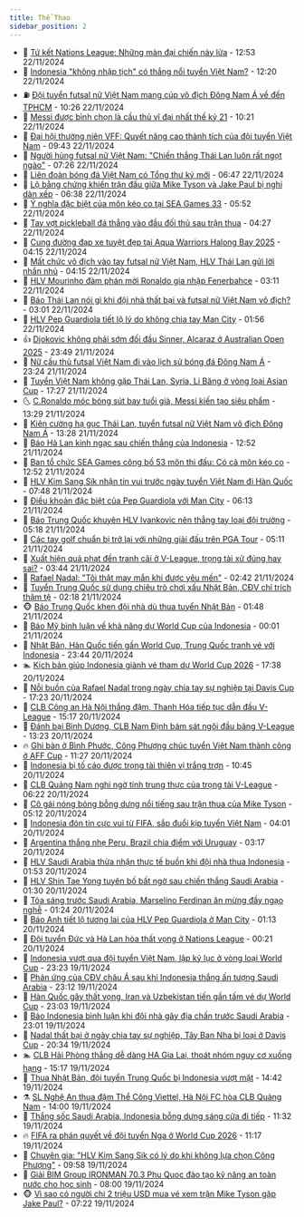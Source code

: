 ```yaml
---
title: Thể Thao
sidebar_position: 2
---
```


<!-- dantri-the-thao:START -->
- 🎡 [Tứ kết Nations League: Những màn đại chiến nảy lửa](https://dantri.com.vn/the-thao/tu-ket-nations-league-nhung-man-dai-chien-nay-lua-20241122195200766.htm) - 12:53 22/11/2024
- 💯 [Indonesia &quot;không nhập tịch&quot; có thắng nổi tuyển Việt Nam?](https://dantri.com.vn/the-thao/indonesia-khong-nhap-tich-co-thang-noi-tuyen-viet-nam-20241122190429914.htm) - 12:20 22/11/2024
- ⛽️ [Đội tuyển futsal nữ Việt Nam mang cúp vô địch Đông Nam Á về đến TPHCM](https://dantri.com.vn/the-thao/doi-tuyen-futsal-nu-viet-nam-mang-cup-vo-dich-dong-nam-a-ve-den-tphcm-20241122164140461.htm) - 10:26 22/11/2024
- 💃 [Messi được bình chọn là cầu thủ vĩ đại nhất thế kỷ 21](https://dantri.com.vn/the-thao/messi-duoc-binh-chon-la-cau-thu-vi-dai-nhat-the-ky-21-20241122153253195.htm) - 10:21 22/11/2024
- 🌈 [Đại hội thường niên VFF: Quyết nâng cao thành tích của đội tuyển Việt Nam](https://dantri.com.vn/the-thao/dai-hoi-thuong-nien-vff-quyet-nang-cao-thanh-tich-cua-doi-tuyen-viet-nam-20241122160034585.htm) - 09:43 22/11/2024
- 🦅 [Người hùng futsal nữ Việt Nam: &quot;Chiến thắng Thái Lan luôn rất ngọt ngào&quot;](https://dantri.com.vn/the-thao/nguoi-hung-futsal-nu-viet-nam-chien-thang-thai-lan-luon-rat-ngot-ngao-20241122134654024.htm) - 07:26 22/11/2024
- 🌝 [Liên đoàn bóng đá Việt Nam có Tổng thư ký mới](https://dantri.com.vn/the-thao/lien-doan-bong-da-viet-nam-co-tong-thu-ky-moi-20241122090859914.htm) - 06:47 22/11/2024
- 🚀 [Lộ bằng chứng khiến trận đấu giữa Mike Tyson và Jake Paul bị nghi dàn xếp](https://dantri.com.vn/the-thao/lo-bang-chung-khien-tran-dau-giua-mike-tyson-va-jake-paul-bi-nghi-dan-xep-20241122133815229.htm) - 06:38 22/11/2024
- 🎉 [Ý nghĩa đặc biệt của môn kéo co tại SEA Games 33](https://dantri.com.vn/the-thao/y-nghia-dac-biet-cua-mon-keo-co-tai-sea-games-33-20241122124014903.htm) - 05:52 22/11/2024
- 📝 [Tay vợt pickleball đá thẳng vào đầu đối thủ sau trận thua](https://dantri.com.vn/the-thao/tay-vot-pickleball-da-thang-vao-dau-doi-thu-sau-tran-thua-20241122112731047.htm) - 04:27 22/11/2024
- 🦄 [Cung đường đạp xe tuyệt đẹp tại Aqua Warriors Halong Bay 2025](https://dantri.com.vn/the-thao/cung-duong-dap-xe-tuyet-dep-tai-aqua-warriors-halong-bay-2025-20241122110352207.htm) - 04:15 22/11/2024
- 🎉 [Mất chức vô địch vào tay futsal nữ Việt Nam, HLV Thái Lan gửi lời nhắn nhủ](https://dantri.com.vn/the-thao/mat-chuc-vo-dich-vao-tay-futsal-nu-viet-nam-hlv-thai-lan-gui-loi-nhan-nhu-20241122111437258.htm) - 04:15 22/11/2024
- 💼 [HLV Mourinho đàm phán mời Ronaldo gia nhập Fenerbahce](https://dantri.com.vn/the-thao/hlv-mourinho-dam-phan-moi-ronaldo-gia-nhap-fenerbahce-20241122095110725.htm) - 03:11 22/11/2024
- 🤡 [Báo Thái Lan nói gì khi đội nhà thất bại và futsal nữ Việt Nam vô địch?](https://dantri.com.vn/the-thao/bao-thai-lan-noi-gi-khi-doi-nha-that-bai-va-futsal-nu-viet-nam-vo-dich-20241122100120310.htm) - 03:01 22/11/2024
- 🦆 [HLV Pep Guardiola tiết lộ lý do không chia tay Man City](https://dantri.com.vn/the-thao/hlv-pep-guardiola-tiet-lo-ly-do-khong-chia-tay-man-city-20241122080217942.htm) - 01:56 22/11/2024
- 👍 [Djokovic không phải sớm đối đầu Sinner, Alcaraz ở Australian Open 2025](https://dantri.com.vn/the-thao/djokovic-khong-phai-som-doi-dau-sinner-alcaraz-o-australian-open-2025-20241122064410253.htm) - 23:49 21/11/2024
- 💼 [Nữ cầu thủ futsal Việt Nam đi vào lịch sử bóng đá Đông Nam Á](https://dantri.com.vn/the-thao/nu-cau-thu-futsal-viet-nam-di-vao-lich-su-bong-da-dong-nam-a-20241121223547391.htm) - 23:24 21/11/2024
- 🦒 [Tuyển Việt Nam không gặp Thái Lan, Syria, Li Băng ở vòng loại Asian Cup](https://dantri.com.vn/the-thao/tuyen-viet-nam-khong-gap-thai-lan-syria-li-bang-o-vong-loai-asian-cup-20241121203446698.htm) - 17:27 21/11/2024
- 🌜 [C.Ronaldo móc bóng sút bay tuổi già, Messi kiến tạo siêu phẩm](https://dantri.com.vn/the-thao/cronaldo-moc-bong-sut-bay-tuoi-gia-messi-kien-tao-sieu-pham-20241121182515081.htm) - 13:29 21/11/2024
- 🦆 [Kiên cường hạ gục Thái Lan, tuyển futsal nữ Việt Nam vô địch Đông Nam Á](https://dantri.com.vn/the-thao/kien-cuong-ha-guc-thai-lan-tuyen-futsal-nu-viet-nam-vo-dich-dong-nam-a-20241121202846398.htm) - 13:28 21/11/2024
- 💪 [Báo Hà Lan kinh ngạc sau chiến thắng của Indonesia](https://dantri.com.vn/the-thao/bao-ha-lan-kinh-ngac-sau-chien-thang-cua-indonesia-20241121192809292.htm) - 12:52 21/11/2024
- 🧠 [Ban tổ chức SEA Games công bố 53 môn thi đấu: Có cả môn kéo co](https://dantri.com.vn/the-thao/ban-to-chuc-sea-games-cong-bo-53-mon-thi-dau-co-ca-mon-keo-co-20241121195153208.htm) - 12:52 21/11/2024
- 🦄 [HLV Kim Sang Sik nhận tin vui trước ngày tuyển Việt Nam đi Hàn Quốc](https://dantri.com.vn/the-thao/hlv-kim-sang-sik-nhan-tin-vui-truoc-ngay-tuyen-viet-nam-di-han-quoc-20241121144803433.htm) - 07:48 21/11/2024
- 🥸 [Điều khoản đặc biệt của Pep Guardiola với Man City](https://dantri.com.vn/the-thao/dieu-khoan-dac-biet-cua-pep-guardiola-voi-man-city-20241121131352981.htm) - 06:13 21/11/2024
- 🤠 [Báo Trung Quốc khuyên HLV Ivankovic nên thẳng tay loại đội trưởng](https://dantri.com.vn/the-thao/bao-trung-quoc-khuyen-hlv-ivankovic-nen-thang-tay-loai-doi-truong-20241121091802383.htm) - 05:18 21/11/2024
- 👺 [Các tay golf chuẩn bị trở lại với những giải đấu trên PGA Tour](https://dantri.com.vn/the-thao/cac-tay-golf-chuan-bi-tro-lai-voi-nhung-giai-dau-tren-pga-tour-20241121140956546.htm) - 05:11 21/11/2024
- 📝 [Xuất hiện quả phạt đền tranh cãi ở V-League, trọng tài xử đúng hay sai?](https://dantri.com.vn/the-thao/xuat-hien-qua-phat-den-tranh-cai-o-v-league-trong-tai-xu-dung-hay-sai-20241121104348416.htm) - 03:44 21/11/2024
- 🦆 [Rafael Nadal: &quot;Tôi thật may mắn khi được yêu mến&quot;](https://dantri.com.vn/the-thao/rafael-nadal-toi-that-may-man-khi-duoc-yeu-men-20241121093445816.htm) - 02:42 21/11/2024
- 🥳 [Tuyển Trung Quốc sử dụng chiêu trò chơi xấu Nhật Bản, CĐV chỉ trích thậm tệ](https://dantri.com.vn/the-thao/tuyen-trung-quoc-su-dung-chieu-tro-choi-xau-nhat-ban-cdv-chi-trich-tham-te-20241121091812198.htm) - 02:18 21/11/2024
- 🐵 [Báo Trung Quốc khen đội nhà dù thua tuyển Nhật Bản](https://dantri.com.vn/the-thao/bao-trung-quoc-khen-doi-nha-du-thua-tuyen-nhat-ban-20241121084759391.htm) - 01:48 21/11/2024
- 🤩 [Báo Mỹ bình luận về khả năng dự World Cup của Indonesia](https://dantri.com.vn/the-thao/bao-my-binh-luan-ve-kha-nang-du-world-cup-cua-indonesia-20241121003059545.htm) - 00:01 21/11/2024
- 🤠 [Nhật Bản, Hàn Quốc tiến gần World Cup, Trung Quốc tranh vé với Indonesia](https://dantri.com.vn/the-thao/nhat-ban-han-quoc-tien-gan-world-cup-trung-quoc-tranh-ve-voi-indonesia-20241121000047501.htm) - 23:44 20/11/2024
- 🏊 [Kịch bản giúp Indonesia giành vé tham dự World Cup 2026](https://dantri.com.vn/the-thao/kich-ban-giup-indonesia-gianh-ve-tham-du-world-cup-2026-20241120193814392.htm) - 17:38 20/11/2024
- 🗽 [Nỗi buồn của Rafael Nadal trong ngày chia tay sự nghiệp tại Davis Cup](https://dantri.com.vn/the-thao/noi-buon-cua-rafael-nadal-trong-ngay-chia-tay-su-nghiep-tai-davis-cup-20241119141517571.htm) - 17:23 20/11/2024
- 🚀 [CLB Công an Hà Nội thắng đậm, Thanh Hóa tiếp tục dẫn đầu V-League](https://dantri.com.vn/the-thao/clb-cong-an-ha-noi-thang-dam-thanh-hoa-tiep-tuc-dan-dau-v-league-20241120215130020.htm) - 15:17 20/11/2024
- 🎉 [Đánh bại Bình Dương, CLB Nam Định bám sát ngôi đầu bảng V-League](https://dantri.com.vn/the-thao/danh-bai-binh-duong-clb-nam-dinh-bam-sat-ngoi-dau-bang-v-league-20241120201046698.htm) - 13:23 20/11/2024
- 🔥 [Ghi bàn ở Bình Phước, Công Phượng chúc tuyển Việt Nam thành công ở AFF Cup](https://dantri.com.vn/the-thao/ghi-ban-o-binh-phuoc-cong-phuong-chuc-tuyen-viet-nam-thanh-cong-o-aff-cup-20241120182624735.htm) - 11:27 20/11/2024
- 🎉 [Indonesia bị tố cáo được trọng tài thiên vị trắng trợn](https://dantri.com.vn/the-thao/indonesia-bi-to-cao-duoc-trong-tai-thien-vi-trang-tron-20241120164459714.htm) - 10:45 20/11/2024
- 🎡 [CLB Quảng Nam nghi ngờ tính trung thực của trọng tài V-League](https://dantri.com.vn/the-thao/clb-quang-nam-nghi-ngo-tinh-trung-thuc-cua-trong-tai-v-league-20241120123352716.htm) - 06:22 20/11/2024
- 🐻 [Cô gái nóng bỏng bỗng dưng nổi tiếng sau trận thua của Mike Tyson](https://dantri.com.vn/the-thao/co-gai-nong-bong-bong-dung-noi-tieng-sau-tran-thua-cua-mike-tyson-20241120121120778.htm) - 05:12 20/11/2024
- 🌊 [Indonesia đón tin cực vui từ FIFA, sắp đuổi kịp tuyển Việt Nam](https://dantri.com.vn/the-thao/indonesia-don-tin-cuc-vui-tu-fifa-sap-duoi-kip-tuyen-viet-nam-20241120103952750.htm) - 04:01 20/11/2024
- 💃 [Argentina thắng nhẹ Peru, Brazil chia điểm với Uruguay](https://dantri.com.vn/the-thao/argentina-thang-nhe-peru-brazil-chia-diem-voi-uruguay-20241120101719836.htm) - 03:17 20/11/2024
- 🤔 [HLV Saudi Arabia thừa nhận thực tế buồn khi đội nhà thua Indonesia](https://dantri.com.vn/the-thao/hlv-saudi-arabia-thua-nhan-thuc-te-buon-khi-doi-nha-thua-indonesia-20241120083708164.htm) - 01:53 20/11/2024
- 🤭 [HLV Shin Tae Yong tuyên bố bất ngờ sau chiến thắng Saudi Arabia](https://dantri.com.vn/the-thao/hlv-shin-tae-yong-tuyen-bo-bat-ngo-sau-chien-thang-saudi-arabia-20241120000215628.htm) - 01:30 20/11/2024
- 👹 [Tỏa sáng trước Saudi Arabia, Marselino Ferdinan ăn mừng đầy ngạo nghễ](https://dantri.com.vn/the-thao/toa-sang-truoc-saudi-arabia-marselino-ferdinan-an-mung-day-ngao-nghe-20241120075858422.htm) - 01:24 20/11/2024
- 🗽 [Báo Anh tiết lộ tương lai của HLV Pep Guardiola ở Man City](https://dantri.com.vn/the-thao/bao-anh-tiet-lo-tuong-lai-cua-hlv-pep-guardiola-o-man-city-20241120073955900.htm) - 01:13 20/11/2024
- 🥳 [Đội tuyển Đức và Hà Lan hòa thất vọng ở Nations League](https://dantri.com.vn/the-thao/doi-tuyen-duc-va-ha-lan-hoa-that-vong-o-nations-league-20241120064949699.htm) - 00:21 20/11/2024
- 💃 [Indonesia vượt qua đội tuyển Việt Nam, lập kỷ lục ở vòng loại World Cup](https://dantri.com.vn/the-thao/indonesia-vuot-qua-doi-tuyen-viet-nam-lap-ky-luc-o-vong-loai-world-cup-20241119224813534.htm) - 23:23 19/11/2024
- 🧰 [Phản ứng của CĐV châu Á sau khi Indonesia thắng ấn tượng Saudi Arabia](https://dantri.com.vn/the-thao/phan-ung-cua-cdv-chau-a-sau-khi-indonesia-thang-an-tuong-saudi-arabia-20241119233407693.htm) - 23:12 19/11/2024
- 💪 [Hàn Quốc gây thất vọng, Iran và Uzbekistan tiến gần tấm vé dự World Cup](https://dantri.com.vn/the-thao/han-quoc-gay-that-vong-iran-va-uzbekistan-tien-gan-tam-ve-du-world-cup-20241119234507196.htm) - 23:03 19/11/2024
- 🚀 [Báo Indonesia bình luận khi đội nhà gây địa chấn trước Saudi Arabia](https://dantri.com.vn/the-thao/bao-indonesia-binh-luan-khi-doi-nha-gay-dia-chan-truoc-saudi-arabia-20241119233346039.htm) - 23:01 19/11/2024
- 🤠 [Nadal thất bại ở ngày chia tay sự nghiệp, Tây Ban Nha bị loại ở Davis Cup](https://dantri.com.vn/the-thao/nadal-that-bai-o-ngay-chia-tay-su-nghiep-tay-ban-nha-bi-loai-o-davis-cup-20241120033422464.htm) - 20:34 19/11/2024
- 🏊 [CLB Hải Phòng thắng dễ dàng HA Gia Lai, thoát nhóm nguy cơ xuống hạng](https://dantri.com.vn/the-thao/clb-hai-phong-thang-de-dang-ha-gia-lai-thoat-nhom-nguy-co-xuong-hang-20241119220956003.htm) - 15:17 19/11/2024
- 🦄 [Thua Nhật Bản, đội tuyển Trung Quốc bị Indonesia vượt mặt](https://dantri.com.vn/the-thao/thua-nhat-ban-doi-tuyen-trung-quoc-bi-indonesia-vuot-mat-20241119213917224.htm) - 14:42 19/11/2024
- ⚗️ [SL Nghệ An thua đậm Thể Công Viettel, Hà Nội FC hòa CLB Quảng Nam](https://dantri.com.vn/the-thao/sl-nghe-an-thua-dam-the-cong-viettel-ha-noi-fc-hoa-clb-quang-nam-20241119205443070.htm) - 14:00 19/11/2024
- 🥷 [Thắng sốc Saudi Arabia, Indonesia bỗng dưng sáng cửa đi tiếp](https://dantri.com.vn/the-thao/thang-soc-saudi-arabia-indonesia-bong-dung-sang-cua-di-tiep-20241119183156283.htm) - 11:32 19/11/2024
- 🔥 [FIFA ra phán quyết về đội tuyển Nga ở World Cup 2026](https://dantri.com.vn/the-thao/fifa-ra-phan-quyet-ve-doi-tuyen-nga-o-world-cup-2026-20241119181751580.htm) - 11:17 19/11/2024
- 🦅 [Chuyên gia: &quot;HLV Kim Sang Sik có lý do khi không lựa chọn Công Phượng&quot;](https://dantri.com.vn/the-thao/chuyen-gia-hlv-kim-sang-sik-co-ly-do-khi-khong-lua-chon-cong-phuong-20241119161139770.htm) - 09:58 19/11/2024
- 🌝 [Giải BIM Group IRONMAN 70.3 Phu Quoc đào tạo kỹ năng an toàn nước cho học sinh](https://dantri.com.vn/the-thao/giai-bim-group-ironman-703-phu-quoc-dao-tao-ky-nang-an-toan-nuoc-cho-hoc-sinh-20241119102708584.htm) - 08:00 19/11/2024
- 🐵 [Vì sao có người chi 2 triệu USD mua vé xem trận Mike Tyson gặp Jake Paul?](https://dantri.com.vn/the-thao/vi-sao-co-nguoi-chi-2-trieu-usd-mua-ve-xem-tran-mike-tyson-gap-jake-paul-20241119123049382.htm) - 07:22 19/11/2024<!-- dantri-the-thao:END -->
